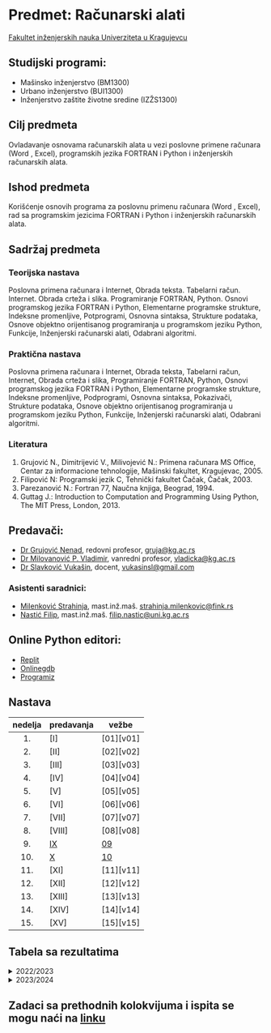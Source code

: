 # Predmet: Računarski alati 
[Fakultet inženjerskih nauka Univerziteta u Kragujevcu](http://fin.kg.ac.rs/sr/)
## Studijski programi:
  * Mašinsko inženjerstvo (BM1300)  
  * Urbano inženjerstvo (BUI1300)  
  * Inženjerstvo zaštite životne sredine (IZŽS1300)  

## Cilj predmeta
Ovladavanje osnovama računarskih alata u vezi poslovne primene računara (Word , Excel), programskih jezika FORTRAN i Python i inženjerskih računarskih alata.

## Ishod predmeta
Korišćenje osnovih programa za poslovnu primenu računara (Word , Excel), rad sa programskim jezicima FORTRAN i Python i inženjerskih računarskih alata.

## Sadržaj predmeta
### Teorijska nastava
Poslovna primena računara i Internet, Obrada teksta. Tabelarni račun. Internet. Obrada crteža i slika. Programiranje FORTRAN, Python. Osnovi programskog jezika FORTRAN i Python, Elementarne programske strukture, Indeksne promenljive, Potprogrami, Osnovna sintaksa, Strukture podataka, Osnove objektno orijentisanog programiranja u programskom jeziku Python, Funkcije, Inženjerski računarski alati, Odabrani algoritmi.

### Praktična nastava
Poslovna primena računara i Internet, Obrada teksta, Tabelarni račun, Internet, Obrada crteža i slika, Programiranje FORTRAN, Python, Osnovi programskog jezika FORTRAN i Python, Elementarne programske strukture, Indeksne promenljive, Podprogrami, Osnovna sintaksa, Pokazivači, Strukture podataka, Osnove objektno orijentisanog programiranja u programskom jeziku Python, Funkcije, Inženjerski računarski alati, Odabrani algoritmi.

### Literatura
1. Grujović N., Dimitrijević V., Milivojević N.: Primena računara MS Office, Centar za informacione tehnologije, Mašinski fakultet, Kragujevac, 2005.
2. Filipović N: Programski jezik C, Tehnički fakultet Čačak, Čačak, 2003.
3. Parezanović N.: Fortran 77, Naučna knjiga, Beograd, 1994.
4. Guttag J.: Introduction to Computation and Programming Using Python, The MIT Press, London, 2013.


## Predavači:
* [Dr Grujović Nenad](http://fin.kg.ac.rs/sr/zaposleni/nastavnici/97-zaposleni/nastavnici/kat-prim-meh-aut-upr/601-nenad-grujovic), redovni profesor, gruja@kg.ac.rs  
* [Dr Milovanović P. Vladimir](http://fin.kg.ac.rs/sr/zaposleni/nastavnici/97-zaposleni/nastavnici/kat-prim-meh-aut-upr/606-vladimir-milovanovic), vanredni profesor, vladicka@kg.ac.rs  
* [Dr Slavković Vukašin](http://fin.kg.ac.rs/sr/zaposleni/nastavnici/97-zaposleni/nastavnici/kat-prim-meh-aut-upr/608-vukasin-slavkovic), docent, vukasinsl@gmail.com   

### Asistenti saradnici:
* [Milenković Strahinja](http://fin.kg.ac.rs/sr/zaposleni/istrazivaci/1037-strahinja-milenkovic), mast.inž.maš. strahinja.milenkovic@fink.rs  
* [Nastić Filip](http://fin.kg.ac.rs/sr/zaposleni/istrazivaci/1661-filip-nastic), mast.inž.maš. filip.nastic@uni.kg.ac.rs  

## Online Python editori:
* [Replit](https://replit.com/languages/python3)  
* [Onlinegdb](https://www.onlinegdb.com/)  
* [Programiz](https://www.programiz.com/python-programming/online-compiler/)  

## Nastava

nedelja|   predavanja  |     vežbe       
:----: | ------------- | ---------|
  1\.  | [I]           | [01][v01]|
  2\.  | [II]          | [02][v02]|     
  3\.  | [III]         | [03][v03]|
  4\.  | [IV]          | [04][v04]|
  5\.  | [V]           | [05][v05]|
  6\.  | [VI]          | [06][v06]|
  7\.  | [VII]         | [07][v07]|
  8\.  | [VIII]        | [08][v08]|
  9\.  | [IX][pIX]     | [09][v09]|
 10\.  | [X][pX]       | [10][v10]|
 11\.  | [XI]          | [11][v11]|
 12\.  | [XII]         | [12][v12]|
 13\.  | [XIII]        | [13][v13]|
 14\.  | [XIV]         | [14][v14]|
 15\.  | [XV]          | [15][v15]|


 

 [pIX]: https://github.com/Racunarski-alati-FINK/Racunarski-alati-FINK/blob/main/Predavanja/fajlovi.md
 [pX]: https://github.com/Racunarski-alati-FINK/Racunarski-alati-FINK/blob/main/Predavanja/map_filter_funkcije.md 
 
 [v09]: https://github.com/Racunarski-alati-FINK/Racunarski-alati-FINK/blob/main/Ve%C5%BEbe/vezbe09.py  
 [v10]: https://github.com/Racunarski-alati-FINK/Racunarski-alati-FINK/blob/main/Ve%C5%BEbe/vezbe10.py 

## Tabela sa rezultatima

<details markdown='block'>
<summary>2022/2023</summary>

* [Tabela sa bodovima, 2022/2023](https://docs.google.com/spreadsheets/d/1pLcbOb00sthtNtbIQr2R0O7drvpvHiYIkyh07GuegSA/edit?usp=sharing)

</details>

<details markdown='block'>
<summary>2023/2024</summary>

* [Tabela sa bodovima, 2023/2024](https://docs.google.com/spreadsheets/d/1YRPxx46TEhW5JKNKg-dU9YemG2HpLTusSQx2yiHggd8/edit?usp=sharing)
  
</details>

## Zadaci sa prethodnih kolokvijuma i ispita se mogu naći na [linku](https://github.com/Racunarski-alati-FINK/Racunarski-alati-FINK/blob/main/Ispitni%20rokovi/ispitni_rokovi.md)

